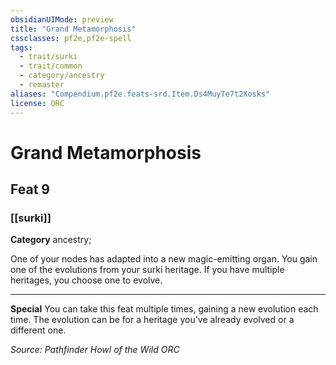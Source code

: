 ```yaml
---
obsidianUIMode: preview
title: "Grand Metamorphosis"
cssclasses: pf2e,pf2e-spell
tags:
  - trait/surki
  - trait/common
  - category/ancestry
  - remaster
aliases: "Compendium.pf2e.feats-srd.Item.Ds4MuyTe7t2Xosks"
license: ORC
---
```

# Grand Metamorphosis
## Feat 9
### [[surki]]

**Category** ancestry; 




One of your nodes has adapted into a new magic-emitting organ. You gain one of the evolutions from your surki heritage. If you have multiple heritages, you choose one to evolve.

* * *

**Special** You can take this feat multiple times, gaining a new evolution each time. The evolution can be for a heritage you've already evolved or a different one.

*Source: Pathfinder Howl of the Wild*
*ORC*